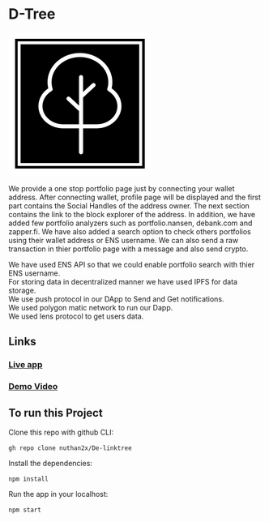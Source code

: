 # D-Tree
![Logo](logo.png)


We provide a one stop portfolio page just by connecting your wallet address. After connecting wallet, profile page will be displayed and the first part contains the Social Handles of the address owner. The next section contains the link to the block explorer of the address. In addition, we have added few portfolio analyzers such as portfolio.nansen, debank.com and zapper.fi. We have also added a search option to check others portfolios using their wallet address or ENS username. We can also send a raw transaction in thier portfolio page with a message and also send crypto.

We have used ENS API so that we could enable portfolio search with thier ENS username.\
For storing data in decentralized manner we have used IPFS for data storage.\
We use push protocol in our DApp to Send and Get notifications.\
We used polygon matic network to run our Dapp.\
We used lens protocol to get users data.

## Links
### [Live app](https://dtree.on.fleek.co/)

### [Demo Video](https://youtu.be/yPBs6JbWo3g)


## To run this Project

Clone this repo with github CLI:
```shell
gh repo clone nuthan2x/De-linktree
```
Install the dependencies:
```shell
npm install
```
Run the app in your localhost:
```shell
npm start
```
